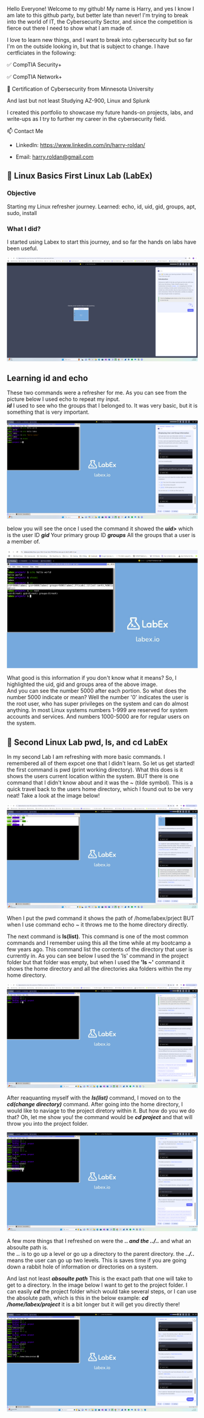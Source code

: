 Hello Everyone!  Welcome to my github!  My name is Harry, and yes I know I am late to this github party, but better late than never!
I'm trying to break into the world of IT, the Cybersecurity Sector, and since the competition is fierce out there I need to show what I am made of.


I love to learn new things, and I want to break into cybersecurity but so far I'm on the outside looking in, but that is subject to change.
I have certficiates in the following:


✅ CompTIA Security+

✅ CompTIA Network+

📜 Certification of Cybersecurity from Minnesota University

And last but not least Studying AZ-900, Linux and Splunk

I created this portfolio to showcase my future hands-on projects, labs, and write-ups as I try to further my career in the cybersecurity field.

📫 Contact Me

- LinkedIn: https://www.linkedin.com/in/harry-roldan/

- Email: harry.roldan@gmail.com


## 🐧 Linux Basics First Linux Lab (LabEx)

### Objective
Starting my Linux refresher journey.
Learned: echo, id, uid, gid, groups, apt, sudo, install

### What I did?
I started using Labex to start this journey, and so far the hands on labs have been useful.

![Lab Screenshot](images/1.png)

## Learning id and echo

These two commands were a refresher for me.  As you can see from the picture below I used echo to repeat my input.  
***id*** I used to see who the groups that I belonged to.  It was very basic, but it is something that is very important.

![Lab Screenshot](images/2.png)

below you will see the once I used the command <id> it showed  the 
***uid>*** which is the user ID 
***gid*** Your primary group ID
***groups*** All the groups that a user is a member of.

![Lab Screenshot](images/3.png)

What good is this information if you don't know what it means?  So, I highlighted the uid, gid and groups area of the above image.  
And you can see the number 5000 after each portion.  So what does the number 5000 indicate or mean?  Well the number '0' indicates the user is the
root user, who has super privileges on the system and can do almost anything.  In most Linux systems numbers 1-999 are reserved for system accounts and 
services.  And numbers 1000-5000 are for regular users on the system. 

## 🐧 Second Linux Lab pwd, ls, and cd LabEx 

In my second Lab I am refreshing with more basic commands.  I remembered all of them expcet one that I didn't learn.  So let us get started!
the first command is pwd (print working directory).  What this does is it shows the users current location within the system.  BUT there is one command that
I didn't know about and it was the ~ (tilde symbol).  This is a quick travel back to the users home directory, which I found out to be very neat!  Take a look at the image below!

![Lab Screenshot](images/2.1.png)

When I put the pwd command it shows the path of /home/labex/prject
BUT when I use command echo ~ it throws me to the home directory directly.

The next command is **ls(list)**.  This command is one of the most common commands and I remember using this all the time while at my bootcamp a few years ago.  This command list the contents of the 
directory that user is currently in.  As you can see below I used the 'ls' command in the project folder but that folder was empty, but when I used the **'ls ~'** command it shows the home directory and all
the directories aka folders within the my home directory. 

![Lab Screenshot](images/2.2.png)

After reaquanting myself with the ***ls(list)*** command, I moved on to the ***cd(change directory)*** command. After going into the home directory, I would like to naviage to the project diretory within it.  But how do you we do that?
Oh, let me show you!  the command would be ***cd project*** and that will throw you into the project folder.

![Lab Screenshot](images/2.4.png)

A few more things that I refreshed on were the ***.. and the ../..*** and what an absoulte path is.  
the ***..*** is to go up a level or go up a directory to the parent directory.  the ***../..*** means the user can go up two levels.  This is saves time if you are going down a rabbit hole of information or
directories on a system.

And last not least ***absoulte path***  This is the exact path that one will take to get to a directory.  In the image below I want to get to the project folder.  I can easily ***cd*** the project folder which would take several steps, or I can use the
absolute path, which is this in the below example:  ***cd /home/labex/project*** it is a bit longer but it will get you directly there!

![Lab Screenshot](images/2.5.png)


  
